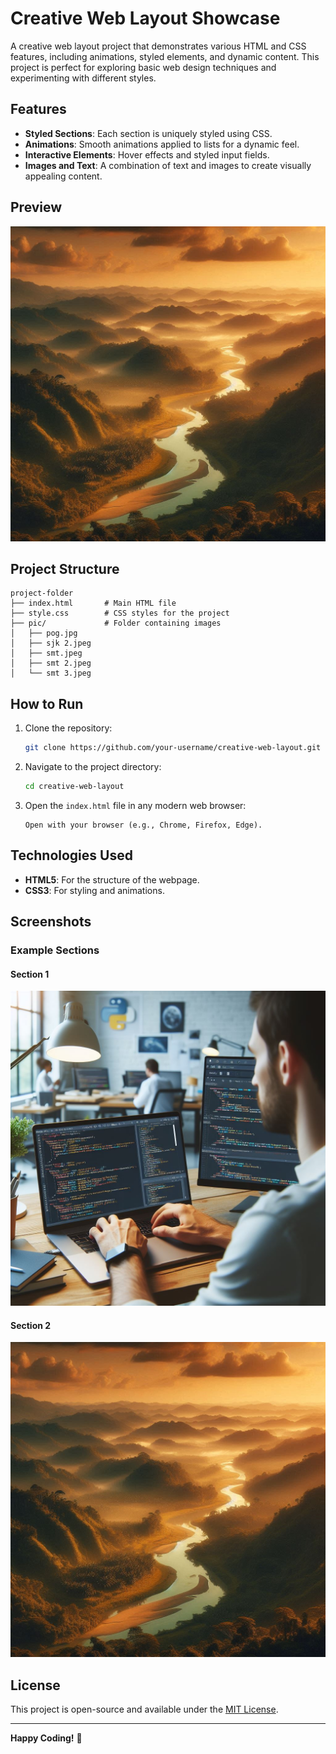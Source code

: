 # Creative Web Layout Showcase

A creative web layout project that demonstrates various HTML and CSS features, including animations, styled elements, and dynamic content. This project is perfect for exploring basic web design techniques and experimenting with different styles.

## Features

- **Styled Sections**: Each section is uniquely styled using CSS.
- **Animations**: Smooth animations applied to lists for a dynamic feel.
- **Interactive Elements**: Hover effects and styled input fields.
- **Images and Text**: A combination of text and images to create visually appealing content.

## Preview

![Project Preview](pic/sjk%202.jpeg)

## Project Structure

```
project-folder
├── index.html       # Main HTML file
├── style.css        # CSS styles for the project
├── pic/             # Folder containing images
│   ├── pog.jpg
│   ├── sjk 2.jpeg
│   ├── smt.jpeg
│   ├── smt 2.jpeg
│   └── smt 3.jpeg
```

## How to Run

1. Clone the repository:
   ```bash
   git clone https://github.com/your-username/creative-web-layout.git
   ```

2. Navigate to the project directory:
   ```bash
   cd creative-web-layout
   ```

3. Open the `index.html` file in any modern web browser:
   ```
   Open with your browser (e.g., Chrome, Firefox, Edge).
   ```

## Technologies Used

- **HTML5**: For the structure of the webpage.
- **CSS3**: For styling and animations.

## Screenshots

### Example Sections

#### Section 1
![Screenshot 1](pic/pog.jpg)

#### Section 2
![Screenshot 2](pic/sjk%202.jpeg)

## License

This project is open-source and available under the [MIT License](LICENSE).

---

**Happy Coding!** 🎉
